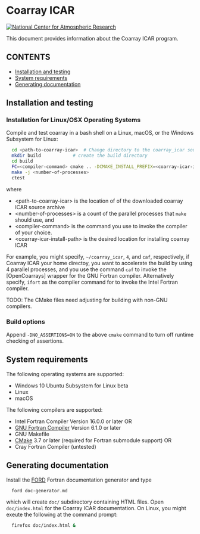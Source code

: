 <a name="top"> </a>

[This document is formatted with GitHub-Flavored Markdown.     ]:#
[For better viewing, including hyperlinks, read it online at   ]:#
[https://github.com/gutmann/coarray_icar/blob/master/README.md ]:#

Coarray ICAR
============

[![National Center for Atmospheric Research][ncar logo]](https://ncar.ucar.edu)

This document provides information about the Coarray ICAR program.

CONTENTS
--------

* [Installation and testing](#installation-and-testing)
* [System requirements](#system-requirements)
* [Generating documentation](#generating-documentation)


Installation and testing
------------------------

### Installation for Linux/OSX Operating Systems

Compile and test coarray in a bash shell on a Linux, macOS, or the Windows Subsystem for Linux:
```bash
  cd <path-to-coarray-icar>  # Change directory to the coarray_icar source directory
  mkdir build            # create the build directory
  cd build
  FC=<compiler-command> cmake .. -DCMAKE_INSTALL_PREFIX=<coarray-icar-install-path>
  make -j <number-of-processes>
  ctest
```
where 
 * \<path-to-coarray-icar\> is the location of of the downloaded coarray ICAR source archive
 * \<number-of-processes\> is a count of the parallel processes that `make` should use, and
 * \<compiler-command\> is the command you use to invoke the compiler of your choice.
 * \<coarray-icar-install-path\> is the desired location for installing coarray ICAR 

For example, you might specify, `~/coarray_icar`, `4`, and `caf`, respectively, if Coarray 
ICAR your home directoy, you want to accelerate the build by using 4 parallel processes, and 
you use the command `caf` to invoke the [OpenCoarrays] wrapper for the GNU Fortran compiler. 
Alternatively specify, `ifort` as the compiler command for to invoke the Intel Fortran compiler.

TODO: The CMake files need adjusting for building with non-GNU compilers. 

### Build options
Append `-DNO_ASSERTIONS=ON` to the above `cmake` command to turn off runtime checking of assertions.

System requirements
-------------------

The following operating systems are supported: 
* Windows 10 Ubuntu Subsystem for Linux beta
* Linux
* macOS

The following compilers are supported: 
- Intel Fortran Compiler Version 16.0.0 or later
OR 
- [GNU Fortran Compiler] Version 6.1.0 or later
- GNU Makefile
- [CMake] 3.7 or later (required for Fortran submodule support)
OR 
- Cray Fortran Compiler (untested)

Generating documentation
------------------------
Install the [FORD] Fortran documentation generator and type
```bash
  ford doc-generator.md
```
which will create `doc/` subdirectory containing HTML files. Open
`doc/index.html` for the Coarray ICAR documentation. On Linux, you
might exeute the following at the command prompt: 
```bash
  firefox doc/index.html &
```

[Internal hyperlinks]:#

[Installation and testing]: #installation-and-testing
[System requirements]: #system-requirements

[External hyperlinks]:#
[FORD]: https://github.com/cmacmackin/ford

[GNU Fortran Compiler]: https://gcc.gnu.org/fortran/ 
[CMake]: https://www.cmake.org/
[ncar logo]: http://www.innovationews.com/content/uploads/2013/02/ncar-logo.jpg 
